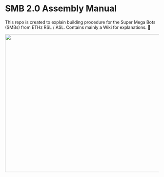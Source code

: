# SMB 2.0 Assembly Manual
This repo is created to explain building procedure for the  Super Mega Bots (SMBs) from ETHz RSL / ASL. Contains mainly a Wiki for explanations. :robot:

<img align="left" width="950" height="450" src="https://github.com/turcantuna/SMB_Assembly-Manual/blob/master/Images/SMB.png">
